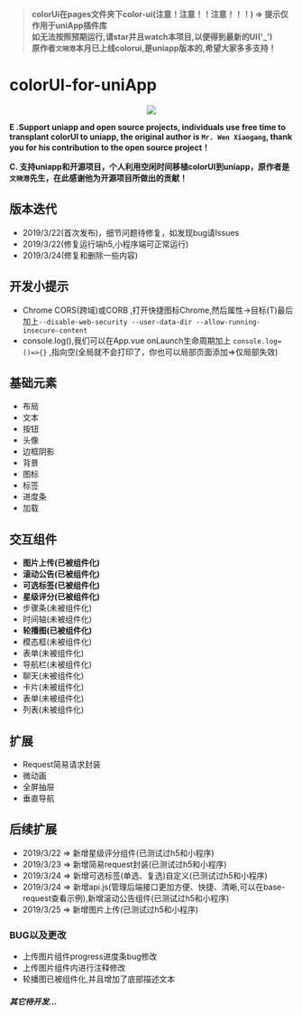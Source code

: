 >**colorUi在pages文件夹下color-ui(注意！注意！！注意！！！) => 提示仅作用于uniApp插件库**  
>**如无法按照预期运行,请star并且watch本项目,以便得到最新的UI('_')**  
>**原作者`文晓港`本月已上线colorui,是uniapp版本的,希望大家多多支持！**  

# colorUI-for-uniApp

<p style="text-align:center;width:100%;">
<img src="https://www.playsort.cn/file/colorui.png" />
</p>

**E .Support uniapp and open source projects, individuals use free time to transplant colorUI to uniapp, the original author is `Mr. Wen Xiaogang`, thank you for his contribution to the open source project！**  

**C. 支持uniapp和开源项目，个人利用空闲时间移植colorUI到uniapp，原作者是`文晓港`先生，在此感谢他为开源项目所做出的贡献！**

## 版本迭代
- 2019/3/22(首次发布)，细节问题待修复，如发现bug请Issues
- 2019/3/22(修复运行端h5,小程序端可正常运行)
- 2019/3/24(修复和删除一些内容)

## 开发小提示
- Chrome CORS(跨域)或CORB ,打开快捷图标Chrome,然后属性->目标(T)最后加上`--disable-web-security --user-data-dir --allow-running-insecure-content`  
- console.log(),我们可以在App.vue onLaunch生命周期加上 `console.log=()=>{}` ,指向空(全局就不会打印了，你也可以局部页面添加=>仅局部失效)


## 基础元素
- 布局
- 文本
- 按钮
- 头像
- 边框阴影
- 背景
- 图标
- 标签
- 进度条
- 加载

## 交互组件
- **图片上传(已被组件化)**
- **滚动公告(已被组件化)**
- **可选标签(已被组件化)**
- **星级评分(已被组件化)**
- 步骤条(未被组件化)
- 时间轴(未被组件化)
- **轮播图(已被组件化)**
- 模态框(未被组件化)
- 表单(未被组件化)
- 导航栏(未被组件化)
- 聊天(未被组件化)
- 卡片(未被组件化)
- 表单(未被组件化)
- 列表(未被组件化)

## 扩展
- Request简易请求封装
- 微动画
- 全屏抽屉
- 垂直导航

## 后续扩展
- 2019/3/22 => 新增星级评分组件(已测试过h5和小程序)  
- 2019/3/23 => 新增简易request封装(已测试过h5和小程序)  
- 2019/3/24 => 新增可选标签(单选、复选)自定义(已测试过h5和小程序)  
- 2019/3/24 => 新增api.js(管理后端接口更加方便、快捷、清晰,可以在base-request查看示例),新增滚动公告组件(已测试过h5和小程序)
- 2019/3/25 => 新增图片上传(已测试过h5和小程序)


### BUG以及更改
- 上传图片组件progress进度条bug修改
- 上传图片组件内进行注释修改
- 轮播图已被组件化,并且增加了底部描述文本

##### *其它待开发...*
